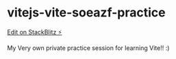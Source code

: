 # vitejs-vite-soeazf-practice

[Edit on StackBlitz ⚡️](https://stackblitz.com/edit/vitejs-vite-soeazf)

My Very own private practice session for learning Vite!! :)
